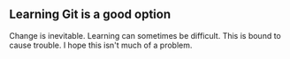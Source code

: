 ## Learning Git is a good option

Change is inevitable.
Learning can sometimes be difficult.
This is bound to cause trouble.
I hope this isn't much of a problem.